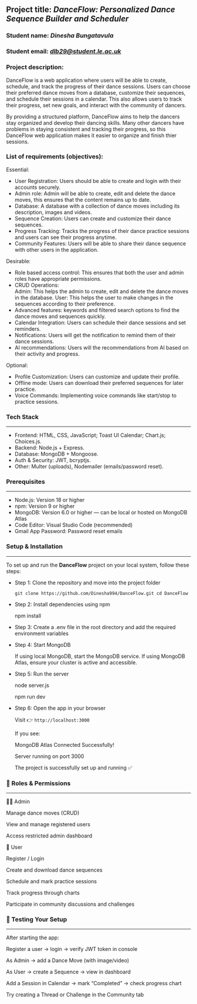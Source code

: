 ## Project title: *DanceFlow: Personalized Dance Sequence Builder and Scheduler*

### Student name: *Dinesha Bungatavula*

### Student email: *dlb29@student.le.ac.uk*

### Project description: 
DanceFlow is a web application where users will be able to create, schedule, and track the progress of their dance sessions. Users can choose their preferred dance moves from a database, customize their sequences, and schedule their sessions in a calendar. This also allows users to track their progress, set new goals, and interact with the community of dancers. 

By providing a structured platform, DanceFlow aims to help the dancers stay organized and develop their dancing skills. Many other dancers have problems in staying consistent and tracking their progress, so this DanceFlow web application makes it easier to organize and finish thier sessions.

### List of requirements (objectives): 

Essential:
- User Registration: Users should be able to create and login with their accounts securely. 
- Admin role: Admin will be able to create, edit and delete the dance moves, this ensures that the content remains up to date. 
- Database: A database with a collection of dance moves including its description, images and videos. 
- Sequence Creation: Users can create and customize their dance sequences. 
- Progress Tracking: Tracks the progress of their dance practice sessions and users can see their progress anytime. 
- Community Features: Users will be able to share their dance sequence with other users in the application.  

Desirable:
- Role based access control: This ensures that both the user and admin roles have appropriate permissions. 
- CRUD Operations:  
  Admin: This helps the admin to create, edit and delete the dance moves in the database. 
  User: This helps the user to make changes in the sequences according to their preference. 
- Advanced features: keywords and filtered search options to find the dance moves and sequences quickly.  
- Calendar Integration: Users can schedule their dance sessions and set reminders. 
- Notifications: Users will get the notification to remind them of their dance sessions. 
- AI recommendations: Users will the recommendations from AI based on their activity and progress. 

Optional:
- Profile Customization: Users can customize and update their profile. 
- Offline mode: Users can download their preferred sequences for later practice. 
- Voice Commands: Implementing voice commands like start/stop to practice sessions.

### Tech Stack
---
- Frontend: HTML, CSS, JavaScript; Toast UI Calendar; Chart.js; Choices.js. 
- Backend: Node.js + Express. 
- Database: MongoDB + Mongoose. 
- Auth & Security: JWT, bcryptjs. 
- Other: Multer (uploads), Nodemailer (emails/password reset). 

### Prerequisites
---
- Node.js: Version 18 or higher 
- npm: Version 9 or higher
- MongoDB: Version 6.0 or higher — can be local or hosted on MongoDB Atlas
- Code Editor: Visual Studio Code (recommended)
- Gmail App Password: Password reset emails

### Setup & Installation
---
To set up and run the **DanceFlow** project on your local system, follow these steps:

- Step 1: Clone the repository and move into the project folder
  
  ``git clone https://github.com/Dinesha994/DanceFlow.git
    cd DanceFlow``

- Step 2: Install dependencies using npm
  
  npm install

- Step 3: Create a .env file in the root directory and add the required environment variables

- Step 4: Start MongoDB

  If using local MongoDB, start the MongoDB service.
  If using MongoDB Atlas, ensure your cluster is active and accessible.

- Step 5: Run the server

  node server.js
  
  npm run dev

- Step 6: Open the app in your browser

  Visit 👉 ``http://localhost:3000``

  If you see:

  MongoDB Atlas Connected Successfully!
  
  Server running on port 3000

  The project is successfully set up and running ✅
  
### 👥 Roles & Permissions
---
🧑‍💼 Admin

Manage dance moves (CRUD)

View and manage registered users

Access restricted admin dashboard

💃 User

Register / Login

Create and download dance sequences

Schedule and mark practice sessions

Track progress through charts

Participate in community discussions and challenges

### 🧪 Testing Your Setup
---
After starting the app:

Register a user → login → verify JWT token in console

As Admin → add a Dance Move (with image/video)

As User → create a Sequence → view in dashboard

Add a Session in Calendar → mark “Completed” → check progress chart

Try creating a Thread or Challenge in the Community tab


